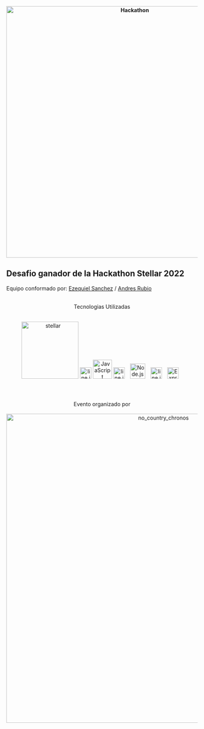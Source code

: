 
**<div align="center"><img width="661" alt="Hackathon" src="https://user-images.githubusercontent.com/87342325/192167998-8871da91-4b6b-45d8-b8d3-126f881e3e09.png"> </div>**  

## Desafio ganador de la Hackathon Stellar 2022


Equipo conformado por:
  [Ezequiel Sanchez](http://github.com/GeekyBear) / [Andres Rubio](https://github.com/andresnrubio)
  
<br/>  
<div align="center">  
Tecnologias Utilizadas 
</div>  
<br/>  
<div align="center">  

<a href="https://www.stellar.org/" target="_blank"><img width="150" alt="stellar" src="https://user-images.githubusercontent.com/87342325/192452445-c2b8b064-b8f8-462e-898a-9e7e58d0c42b.png"></a> <img src="https://user-images.githubusercontent.com/87342325/192465990-914f52fc-3a50-4f39-8583-8a552dd025e4.png" alt="line.js" height="30" />
<a href="https://www.javascript.com/" target="_blank"><img margin="10px" src="https://profilinator.rishav.dev/skills-assets/javascript-original.svg" alt="JavaScript" height="50" /></a>  <img src="https://user-images.githubusercontent.com/87342325/192465990-914f52fc-3a50-4f39-8583-8a552dd025e4.png" alt="line.js" height="30" />
<a href="https://nodejs.org/" target="_blank"><img style="margin: 10px" src="https://user-images.githubusercontent.com/87342325/192454241-bdd4bd4a-19a9-490a-a6de-89a33a024515.png" alt="Node.js" height="40" /></a>  <img src="https://user-images.githubusercontent.com/87342325/192465990-914f52fc-3a50-4f39-8583-8a552dd025e4.png" alt="line.js" height="30" />
<a href="https://expressjs.com/" target="_blank"><img style="margin: 10px" src="https://user-images.githubusercontent.com/87342325/192454243-dbd8a27d-cd4a-4af2-ac51-4e2fba243cf6.png" alt="Express.js" height="30" /></a>

</div>  


<br/>  

<br/>  

<div align="center">Evento organizado por </div>
<br/> 
<div align="center"><img width="812" alt="no_country_chronos" src="https://user-images.githubusercontent.com/87342325/192168371-41c05bf5-4c46-44e1-9dd5-ce5700086abf.png"></div>  
<div align="center"> </div>
